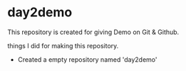 # day2demo
 
This repository is created for giving Demo on Git & Github.

things  I did for making this repository.

+ Created a empty repository named 'day2demo'

